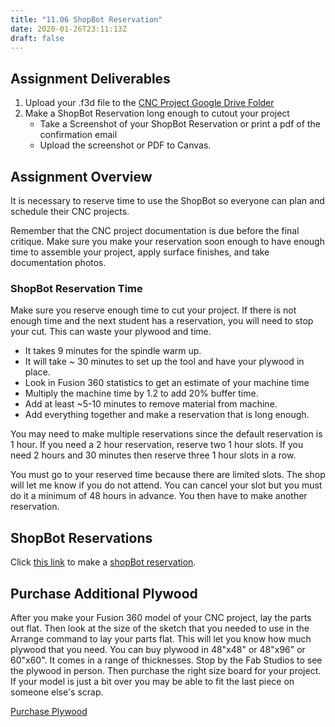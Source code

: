 ```yaml
---
title: "11.06 ShopBot Reservation"
date: 2020-01-26T23:11:13Z
draft: false
---
```


## Assignment Deliverables

1. Upload your .f3d file to the [CNC Project Google Drive Folder](https://drive.google.com/drive/folders/1u9FynRWydbBH41hDpN84qN8fORJCouHR)
2. Make a ShopBot Reservation long enough to cutout your project
   - Take a Screenshot of your ShopBot Reservation or print a pdf of the confirmation email
   - Upload the screenshot or PDF to Canvas.

## Assignment Overview

It is necessary to reserve time to use the ShopBot so everyone can plan and schedule their CNC projects.

Remember that the CNC project documentation is due before the final critique. Make sure you make your reservation soon enough to have enough time to assemble your project, apply surface finishes, and take documentation photos.

### ShopBot Reservation Time

Make sure you reserve enough time to cut your project. If there is not enough time and the next student has a reservation, you will need to stop your cut. This can waste your plywood and time.

- It takes 9 minutes for the spindle warm up.
- It will take ~ 30 minutes to set up the tool and have your plywood in place.
- Look in Fusion 360 statistics to get an estimate of your machine time
- Multiply the machine time by 1.2 to add 20% buffer time.
- Add at least ~5-10 minutes to remove material from machine.
- Add everything together and make a reservation that is long enough.

You may need to make multiple reservations since the default reservation is 1 hour. If you need a 2 hour reservation, reserve two 1 hour slots. If you need 2 hours and 30 minutes then reserve three 1 hour slots in a row.

You must go to your reserved time because there are limited slots. The shop will let me know if you do not attend. You can cancel your slot but you must do it a minimum of 48 hours in advance. You then have to make another reservation.

## ShopBot Reservations

Click [this link](https://my.cia.edu/ICS/Fab_Studios/ShopBot_CNC.jnz) to make a [shopBot reservation](https://my.cia.edu/ICS/Fab_Studios/ShopBot_CNC.jnz).

## Purchase Additional Plywood

After you make your Fusion 360 model of your CNC project, lay the parts out flat. Then look at the size of the sketch that you needed to use in the Arrange command to lay your parts flat. This will let you know how much plywood that you need. You can buy plywood in 48"x48" or 48"x96" or 60"x60". It comes in a range of thicknesses. Stop by the Fab Studios to see the plywood in person. Then purchase the right size board for your project. If your model is just a bit over you may be able to fit the last piece on someone else's scrap.

[Purchase Plywood](https://my.cia.edu/ICS/Student/Supply_Store/Fabrication_Studios/Wood/)
